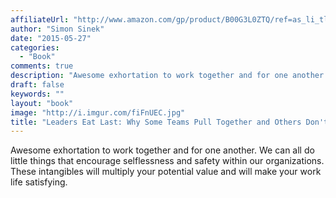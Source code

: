 ```yaml
---
affiliateUrl: "http://www.amazon.com/gp/product/B00G3L0ZTQ/ref=as_li_tl?ie=UTF8&camp=1789&creative=390957&creativeASIN=B00G3L0ZTQ&linkCode=as2&tag=jaktre-20&linkId=MVCDZSPGJSNDIFJH"
author: "Simon Sinek"
date: "2015-05-27"
categories:
  - "Book"
comments: true
description: "Awesome exhortation to work together and for one another.  We can all do little things that encourage selflessness and safety within our organizations"
draft: false
keywords: ""
layout: "book"
image: "http://i.imgur.com/fiFnUEC.jpg"
title: "Leaders Eat Last: Why Some Teams Pull Together and Others Don't"
---
```


Awesome exhortation to work together and for one another.  We can all do little things that encourage selflessness and safety within our organizations.  These intangibles will multiply your potential value and will make your work life satisfying.
